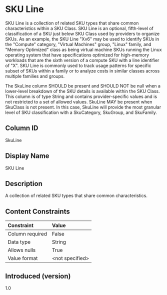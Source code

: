 # SKU Line

SKU Line is a collection of related SKU types that share common characteristics within a SKU Class. SKU Line is an optional, fifth-level of classification of a SKU just below SKU Class used by providers to organize SKUs. As an example, the SKU Line "Xv6" may be used to identify SKUs in the "Compute" category, "Virtual Machines" group, "Linux" family, and "Memory Optimized" class as being virtual machine SKUs running the Linux operating system that have specifications optimized for high-memory workloads that are the sixth version of a compute SKU with a line identifier of "X". SKU Line is commonly used to track usage patterns for specific subset of SKUs within a family or to analyze costs in similar classes across multiple families and groups.

The SkuLine column SHOULD be present and SHOULD NOT be null when a lower-level breakdown of the SKU details is available within the SKU Class. This column is of type String and contains provider-specific values and is not restricted to a set of allowed values. SkuLine MAY be present when SkuClass is not present. In this case, SkuLine will provide the most granular level of SKU classification with a SkuCategory, SkuGroup, and SkuFamily.

## Column ID

SkuLine

## Display Name

SKU Line

## Description

A collection of related SKU types that share common characteristics.

## Content Constraints

| Constraint      | Value            |
| :-------------- | :--------------- |
| Column required | False            |
| Data type       | String           |
| Allows nulls    | True             |
| Value format    | \<not specified> |

## Introduced (version)

1.0

